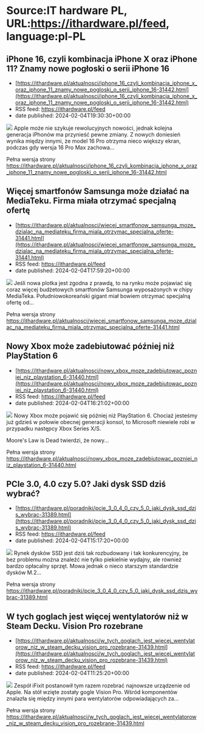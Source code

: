 # Source:IT hardware PL, URL:https://ithardware.pl/feed, language:pl-PL

## iPhone 16, czyli kombinacja iPhone X oraz iPhone 11? Znamy nowe pogłoski o serii iPhone 16
 - [https://ithardware.pl/aktualnosci/iphone_16_czyli_kombinacja_iphone_x_oraz_iphone_11_znamy_nowe_pogloski_o_serii_iphone_16-31442.html](https://ithardware.pl/aktualnosci/iphone_16_czyli_kombinacja_iphone_x_oraz_iphone_11_znamy_nowe_pogloski_o_serii_iphone_16-31442.html)
 - RSS feed: https://ithardware.pl/feed
 - date published: 2024-02-04T19:30:30+00:00

<img src="https://ithardware.pl/artykuly/min/31442_1.jpg" />            Apple może nie szykuje rewolucyjnych nowości, jednak kolejna generacja iPhon&oacute;w ma przynieść&nbsp;pewne zmiany. Z nowych doniesień wynika między innymi, że model 16 Pro otrzyma nieco większy ekran, podczas gdy wersja 16 Pro Max zachowa...
            <p>Pełna wersja strony <a href="https://ithardware.pl/aktualnosci/iphone_16_czyli_kombinacja_iphone_x_oraz_iphone_11_znamy_nowe_pogloski_o_serii_iphone_16-31442.html">https://ithardware.pl/aktualnosci/iphone_16_czyli_kombinacja_iphone_x_oraz_iphone_11_znamy_nowe_pogloski_o_serii_iphone_16-31442.html</a></p>

## Więcej smartfonów Samsunga może działać na MediaTeku. Firma miała otrzymać specjalną ofertę
 - [https://ithardware.pl/aktualnosci/wiecej_smartfonow_samsunga_moze_dzialac_na_mediateku_firma_miala_otrzymac_specjalna_oferte-31441.html](https://ithardware.pl/aktualnosci/wiecej_smartfonow_samsunga_moze_dzialac_na_mediateku_firma_miala_otrzymac_specjalna_oferte-31441.html)
 - RSS feed: https://ithardware.pl/feed
 - date published: 2024-02-04T17:59:20+00:00

<img src="https://ithardware.pl/artykuly/min/31441_1.jpg" />            Jeśli nowa plotka jest zgodna z prawdą, to na rynku może pojawiać się coraz więcej budżetowych smartfon&oacute;w Samsunga wyposażonych w chipy MediaTeka. Południowokoreański gigant miał bowiem otrzymać specjalną ofertę od...
            <p>Pełna wersja strony <a href="https://ithardware.pl/aktualnosci/wiecej_smartfonow_samsunga_moze_dzialac_na_mediateku_firma_miala_otrzymac_specjalna_oferte-31441.html">https://ithardware.pl/aktualnosci/wiecej_smartfonow_samsunga_moze_dzialac_na_mediateku_firma_miala_otrzymac_specjalna_oferte-31441.html</a></p>

## Nowy Xbox może zadebiutować później niż PlayStation 6
 - [https://ithardware.pl/aktualnosci/nowy_xbox_moze_zadebiutowac_pozniej_niz_playstation_6-31440.html](https://ithardware.pl/aktualnosci/nowy_xbox_moze_zadebiutowac_pozniej_niz_playstation_6-31440.html)
 - RSS feed: https://ithardware.pl/feed
 - date published: 2024-02-04T16:21:02+00:00

<img src="https://ithardware.pl/artykuly/min/31440_1.jpg" />            Nowy Xbox&nbsp;może pojawić się p&oacute;źniej niż PlayStation 6. Chociaż jesteśmy już gdzieś w połowie obecnej generacji konsol, to Microsoft niewiele robi w przypadku następcy Xbox Series X/S.

Moore's Law is Dead twierdzi, że nowy...
            <p>Pełna wersja strony <a href="https://ithardware.pl/aktualnosci/nowy_xbox_moze_zadebiutowac_pozniej_niz_playstation_6-31440.html">https://ithardware.pl/aktualnosci/nowy_xbox_moze_zadebiutowac_pozniej_niz_playstation_6-31440.html</a></p>

## PCIe 3.0, 4.0 czy 5.0? Jaki dysk SSD dziś wybrać?
 - [https://ithardware.pl/poradniki/pcie_3_0_4_0_czy_5_0_jaki_dysk_ssd_dzis_wybrac-31389.html](https://ithardware.pl/poradniki/pcie_3_0_4_0_czy_5_0_jaki_dysk_ssd_dzis_wybrac-31389.html)
 - RSS feed: https://ithardware.pl/feed
 - date published: 2024-02-04T15:17:20+00:00

<img src="https://ithardware.pl/artykuly/min/31389_1.jpg" />            Rynek dysk&oacute;w SSD jest dziś tak rozbudowany i tak konkurencyjny, że bez problemu można znaleźć nie tylko piekielnie wydajny, ale r&oacute;wnież bardzo opłacalny sprzęt. Mowa jednak o nieco starszym standardzie dysk&oacute;w M.2...
            <p>Pełna wersja strony <a href="https://ithardware.pl/poradniki/pcie_3_0_4_0_czy_5_0_jaki_dysk_ssd_dzis_wybrac-31389.html">https://ithardware.pl/poradniki/pcie_3_0_4_0_czy_5_0_jaki_dysk_ssd_dzis_wybrac-31389.html</a></p>

## W tych goglach jest więcej wentylatorów niż w Steam Decku. Vision Pro rozebrane
 - [https://ithardware.pl/aktualnosci/w_tych_goglach_jest_wiecej_wentylatorow_niz_w_steam_decku_vision_pro_rozebrane-31439.html](https://ithardware.pl/aktualnosci/w_tych_goglach_jest_wiecej_wentylatorow_niz_w_steam_decku_vision_pro_rozebrane-31439.html)
 - RSS feed: https://ithardware.pl/feed
 - date published: 2024-02-04T11:25:20+00:00

<img src="https://ithardware.pl/artykuly/min/31439_1.jpg" />            Zesp&oacute;ł iFixit postanowił tym razem rozebrać najnowsze urządzenie od Apple. Na st&oacute;ł wzięte zostały gogle Vision Pro. Wśr&oacute;d komponent&oacute;w znalazła się między innymi para wentylator&oacute;w odpowiadających za...
            <p>Pełna wersja strony <a href="https://ithardware.pl/aktualnosci/w_tych_goglach_jest_wiecej_wentylatorow_niz_w_steam_decku_vision_pro_rozebrane-31439.html">https://ithardware.pl/aktualnosci/w_tych_goglach_jest_wiecej_wentylatorow_niz_w_steam_decku_vision_pro_rozebrane-31439.html</a></p>

